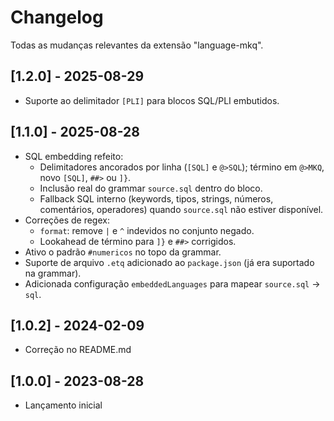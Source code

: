 # Changelog

Todas as mudanças relevantes da extensão "language-mkq".
## [1.2.0] - 2025-08-29
- Suporte ao delimitador `[PLI]` para blocos SQL/PLI embutidos.

## [1.1.0] - 2025-08-28
- SQL embedding refeito: 
  - Delimitadores ancorados por linha (`[SQL]` e `@>SQL`); término em `@>MKQ`, novo `[SQL]`, `##>` ou `]}`.
  - Inclusão real do grammar `source.sql` dentro do bloco.
  - Fallback SQL interno (keywords, tipos, strings, números, comentários, operadores) quando `source.sql` não estiver disponível.
- Correções de regex:
  - `format`: remove `|` e `^` indevidos no conjunto negado.
  - Lookahead de término para `]}` e `##>` corrigidos.
- Ativo o padrão `#numericos` no topo da grammar.
- Suporte de arquivo `.etq` adicionado ao `package.json` (já era suportado na grammar).
- Adicionada configuração `embeddedLanguages` para mapear `source.sql` → `sql`.

## [1.0.2] - 2024-02-09
- Correção no README.md

## [1.0.0] - 2023-08-28
- Lançamento inicial
